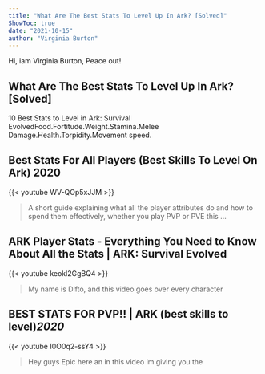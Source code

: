 ```yaml
---
title: "What Are The Best Stats To Level Up In Ark? [Solved]"
ShowToc: true 
date: "2021-10-15"
author: "Virginia Burton" 
---
```


Hi, iam Virginia Burton, Peace out!
## What Are The Best Stats To Level Up In Ark? [Solved]
10 Best Stats to Level in Ark: Survival EvolvedFood.Fortitude.Weight.Stamina.Melee Damage.Health.Torpidity.Movement speed.

## Best Stats For All Players  (Best Skills To Level On Ark) 2020
{{< youtube WV-QOp5xJJM >}}
>A short guide explaining what all the player attributes do and how to spend them effectively, whether you play PVP or PVE this ...

## ARK Player Stats - Everything You Need to Know About All the Stats | ARK: Survival Evolved
{{< youtube keokl2GgBQ4 >}}
>My name is Difto, and this video goes over every character 

## BEST STATS FOR PVP!! | ARK (best skills to level)*2020*
{{< youtube I0O0q2-ssY4 >}}
>Hey guys Epic here an in this video im giving you the 

